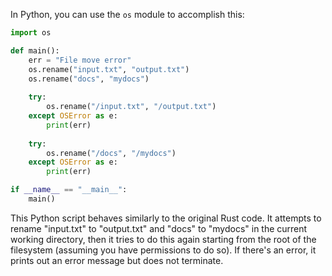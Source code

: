 In Python, you can use the `os` module to accomplish this:

```python
import os

def main():
    err = "File move error"
    os.rename("input.txt", "output.txt")
    os.rename("docs", "mydocs")
    
    try:
        os.rename("/input.txt", "/output.txt")
    except OSError as e:
        print(err)
        
    try:
        os.rename("/docs", "/mydocs")
    except OSError as e:
        print(err)

if __name__ == "__main__":
    main()
```

This Python script behaves similarly to the original Rust code. It attempts to rename "input.txt" to "output.txt" and "docs" to "mydocs" in the current working directory, then it tries to do this again starting from the root of the filesystem (assuming you have permissions to do so). If there's an error, it prints out an error message but does not terminate.
